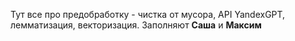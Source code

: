Тут все про предобработку - чистка от мусора, API YandexGPT, лемматизация, векторизация. Заполняют **Саша** и **Максим**
